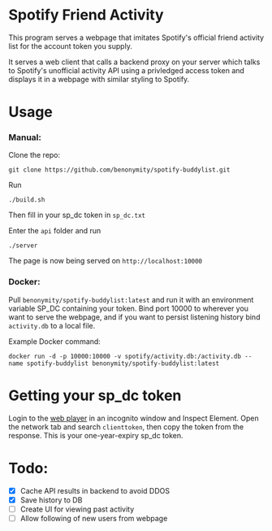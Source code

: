 # Spotify Friend Activity

This program serves a webpage that imitates Spotify's official friend activity list for the account token you supply.

It serves a web client that calls a backend proxy on your server which talks to Spotify's unofficial activity API using a privledged access token and displays it in a webpage with similar styling to Spotify.

# Usage

### Manual:

Clone the repo:

```
git clone https://github.com/benonymity/spotify-buddylist.git
```

Run

```
./build.sh

```

Then fill in your sp_dc token in `sp_dc.txt`

Enter the `api` folder and run

```
./server
```

The page is now being served on `http://localhost:10000`

### Docker:

Pull `benonymity/spotify-buddylist:latest` and run it with an environment variable SP_DC containing your token. Bind port 10000 to wherever you want to serve the webpage, and if you want to persist listening history bind `activity.db` to a local file.

Example Docker command:

```
docker run -d -p 10000:10000 -v spotify/activity.db:/activity.db --name spotify-buddylist benonymity/spotify-buddylist:latest
```

# Getting your sp_dc token

Login to the [web player](https://open.spotify.com/) in an incognito window and Inspect Element. Open the network tab and search `clienttoken`, then copy the token from the response. This is your one-year-expiry sp_dc token.

# Todo:

- [x] Cache API results in backend to avoid DDOS
- [x] Save history to DB
- [ ] Create UI for viewing past activity
- [ ] Allow following of new users from webpage
